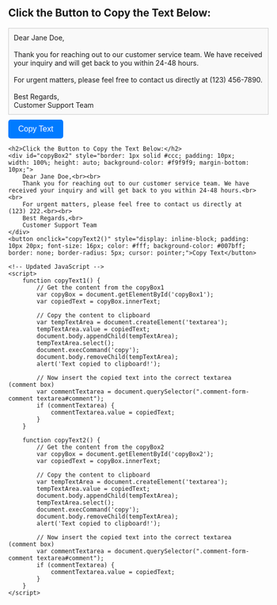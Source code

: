 <h2>Click the Button to Copy the Text Below:</h2>
    <div id="copyBox1" style="border: 1px solid #ccc; padding: 10px; width: 100%; height: auto; background-color: #f9f9f9; margin-bottom: 10px;">
        Dear Jane Doe,<br><br>
        Thank you for reaching out to our customer service team. We have received your inquiry and will get back to you within 24-48 hours.<br><br>
        For urgent matters, please feel free to contact us directly at (123) 456-7890.<br><br>
        Best Regards,<br>
        Customer Support Team
    </div>
    <button onclick="copyText1()" style="display: inline-block; padding: 10px 20px; font-size: 16px; color: #fff; background-color: #007bff; border: none; border-radius: 5px; cursor: pointer;">Copy Text</button>

    <h2>Click the Button to Copy the Text Below:</h2>
    <div id="copyBox2" style="border: 1px solid #ccc; padding: 10px; width: 100%; height: auto; background-color: #f9f9f9; margin-bottom: 10px;">
        Dear Jane Doe,<br><br>
        Thank you for reaching out to our customer service team. We have received your inquiry and will get back to you within 24-48 hours.<br><br>
        For urgent matters, please feel free to contact us directly at (123) 222.<br><br>
        Best Regards,<br>
        Customer Support Team
    </div>
    <button onclick="copyText2()" style="display: inline-block; padding: 10px 20px; font-size: 16px; color: #fff; background-color: #007bff; border: none; border-radius: 5px; cursor: pointer;">Copy Text</button>

    <!-- Updated JavaScript -->
    <script>
        function copyText1() {
            // Get the content from the copyBox1
            var copyBox = document.getElementById('copyBox1');
            var copiedText = copyBox.innerText;

            // Copy the content to clipboard
            var tempTextArea = document.createElement('textarea');
            tempTextArea.value = copiedText;
            document.body.appendChild(tempTextArea);
            tempTextArea.select();
            document.execCommand('copy');
            document.body.removeChild(tempTextArea);
            alert('Text copied to clipboard!');

            // Now insert the copied text into the correct textarea (comment box)
            var commentTextarea = document.querySelector(".comment-form-comment textarea#comment");
            if (commentTextarea) {
                commentTextarea.value = copiedText;
            }
        }

        function copyText2() {
            // Get the content from the copyBox2
            var copyBox = document.getElementById('copyBox2');
            var copiedText = copyBox.innerText;

            // Copy the content to clipboard
            var tempTextArea = document.createElement('textarea');
            tempTextArea.value = copiedText;
            document.body.appendChild(tempTextArea);
            tempTextArea.select();
            document.execCommand('copy');
            document.body.removeChild(tempTextArea);
            alert('Text copied to clipboard!');

            // Now insert the copied text into the correct textarea (comment box)
            var commentTextarea = document.querySelector(".comment-form-comment textarea#comment");
            if (commentTextarea) {
                commentTextarea.value = copiedText;
            }
        }
    </script>
